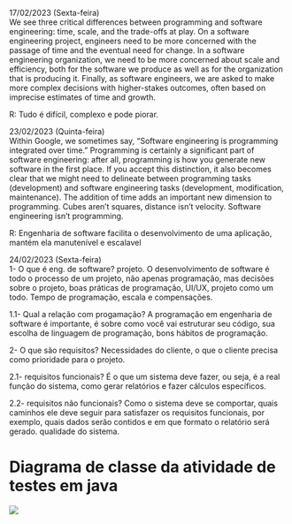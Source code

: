 17/02/2023 (Sexta-feira)   
We see three critical differences between programming and software engineering: time, scale, and the trade-offs at play. On a software engineering project, engineers need to be more concerned with the passage of time and the eventual need for change. In a software engineering organization, we need to be more concerned about scale and efficiency, both for the software we produce as well as for the organization that is producing it. Finally, as software engineers, we are asked to make more complex decisions with higher-stakes outcomes, often based on imprecise estimates of time and growth.

R: Tudo é difícil, complexo e pode piorar.


23/02/2023 (Quinta-feira)  
Within Google, we sometimes say, “Software engineering is programming integrated over time.” Programming is certainly a significant part of software engineering: after all, programming is how you generate new software in the first place. If you accept this distinction, it also becomes clear that we might need to delineate between programming tasks (development) and software engineering tasks (development, modification, maintenance). The addition of time adds an important new dimension to programming. Cubes aren’t squares, distance isn’t velocity. Software engineering isn’t programming.

R: Engenharia de software facilita o desenvolvimento de uma aplicação, mantém ela manutenível e escalavel


24/02/2023 (Sexta-feira)  
1- O que é eng. de software?
    projeto. O desenvolvimento de software é todo o processo de um projeto, não apenas programação, mas decisões sobre o projeto, boas práticas de programação, UI/UX,
    projeto como um todo. Tempo de programação, escala e compensações.
 
  1.1- Qual a relação com progamação?
    A programação em engenharia de software é importante, é sobre como você vai estruturar seu código, sua escolha de linguagem de programação, bons hábitos de programação.
    
2- O que são requisitos?
    Necessidades do cliente, o que o cliente precisa como prioridade para o projeto.

  2.1- requisitos funcionais?
    É o que um sistema deve fazer, ou seja, é a real função do sistema, como gerar relatórios e fazer cálculos específicos.
    
  2.2- requisitos não funcionais?
    Como o sistema deve se comportar, quais caminhos ele deve seguir para satisfazer os requisitos funcionais, por exemplo, quais dados serão contidos
    e em que formato o relatório será gerado. qualidade do sistema.


# Diagrama de classe da atividade de testes em java
<img src="https://github.com/ImBard/bertoti/assets/89823203/bb45b576-26f8-42d8-8062-aad1f6cbf4db"/>
